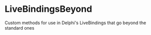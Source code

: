 # LiveBindingsBeyond
Custom methods for use in Delphi's LiveBindings that go beyond the standard ones

